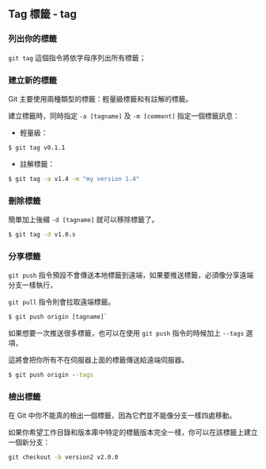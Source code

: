 ## Tag 標籤 - tag

### 列出你的標籤

`git tag` 這個指令將依字母序列出所有標籤；


### 建立新的標籤

Git 主要使用兩種類型的標籤：輕量級標籤和有註解的標籤。

建立標籤時，同時指定 `-a [tagname]` 及 `-m [comment]` 指定一個標籤訊息：

  - 輕量級：

```cmd
$ git tag v0.1.1
```

  - 註解標籤：

```cmd
$ git tag -a v1.4 -m "my version 1.4"
```


### 刪除標籤

簡單加上後綴 `-d [tagname]` 就可以移除標籤了。

```cmd
$ git tag -d v1.0.s
```


### 分享標籤

`git push` 指令預設不會傳送本地標籤到遠端，如果要推送標籤，必須像分享遠端分支一樣執行，

`git pull` 指令則會拉取遠端標籤。

```cmd
$ git push origin [tagname]`
```

如果想要一次推送很多標籤，也可以在使用 `git push` 指令的時候加上 `--tags` 選項，

這將會把你所有不在伺服器上面的標籤傳送給遠端伺服器。

```cmd
$ git push origin --tags
```


### 檢出標籤

在 Git 中你不能真的檢出一個標籤，因為它們並不能像分支一樣四處移動。

如果你希望工作目錄和版本庫中特定的標籤版本完全一樣，你可以在該標籤上建立一個新分支：

```cmd
git checkout -b version2 v2.0.0
```
